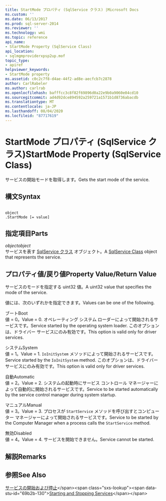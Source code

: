 ```yaml
---
title: StartMode プロパティ (SqlService クラス) |Microsoft Docs
ms.custom: ''
ms.date: 06/13/2017
ms.prod: sql-server-2014
ms.reviewer: ''
ms.technology: wmi
ms.topic: reference
api_name:
- StartMode Property (SqlService Class)
api_location:
- sqlmgmproviderxpsp2up.mof
topic_type:
- apiref
helpviewer_keywords:
- StartMode property
ms.assetid: c0c2c7f8-d4ae-44f2-ad8e-aecfcb7c2878
author: CarlRabeler
ms.author: carlrab
ms.openlocfilehash: bafffcc3c8f82f69896d0a22e9b0a9060e04cd10
ms.sourcegitcommit: ad4d92dce894592a259721a1571b1d8736abacdb
ms.translationtype: MT
ms.contentlocale: ja-JP
ms.lasthandoff: 08/04/2020
ms.locfileid: "87717619"
---
```

# <a name="startmode-property-sqlservice-class"></a><span data-ttu-id="69b2b-102">StartMode プロパティ (SqlService クラス)</span><span class="sxs-lookup"><span data-stu-id="69b2b-102">StartMode Property (SqlService Class)</span></span>
  <span data-ttu-id="69b2b-103">サービスの開始モードを取得します。</span><span class="sxs-lookup"><span data-stu-id="69b2b-103">Gets the start mode of the service.</span></span>  
  
## <a name="syntax"></a><span data-ttu-id="69b2b-104">構文</span><span class="sxs-lookup"><span data-stu-id="69b2b-104">Syntax</span></span>  
  
```  
  
object  
.StartMode [= value]  
```  
  
## <a name="parts"></a><span data-ttu-id="69b2b-105">指定項目</span><span class="sxs-lookup"><span data-stu-id="69b2b-105">Parts</span></span>  
 <span data-ttu-id="69b2b-106">*object*</span><span class="sxs-lookup"><span data-stu-id="69b2b-106">*object*</span></span>  
 <span data-ttu-id="69b2b-107">サービスを表す [SqlService クラス](sqlservice-class.md) オブジェクト。</span><span class="sxs-lookup"><span data-stu-id="69b2b-107">A [SqlService Class](sqlservice-class.md) object that represents the service.</span></span>  
  
## <a name="property-valuereturn-value"></a><span data-ttu-id="69b2b-108">プロパティ値/戻り値</span><span class="sxs-lookup"><span data-stu-id="69b2b-108">Property Value/Return Value</span></span>  
 <span data-ttu-id="69b2b-109">サービスのモードを指定する uint32 値。</span><span class="sxs-lookup"><span data-stu-id="69b2b-109">A uint32 value that specifies the mode of the service.</span></span>  
  
 <span data-ttu-id="69b2b-110">値には、次のいずれかを指定できます。</span><span class="sxs-lookup"><span data-stu-id="69b2b-110">Values can be one of the following.</span></span>  
  
 <span data-ttu-id="69b2b-111">ブート</span><span class="sxs-lookup"><span data-stu-id="69b2b-111">Boot</span></span>  
 <span data-ttu-id="69b2b-112">値 = 0。</span><span class="sxs-lookup"><span data-stu-id="69b2b-112">Value = 0.</span></span> <span data-ttu-id="69b2b-113">オペレーティング システム ローダーによって開始されるサービスです。</span><span class="sxs-lookup"><span data-stu-id="69b2b-113">Service started by the operating system loader.</span></span> <span data-ttu-id="69b2b-114">このオプションは、ドライバー サービスにのみ有効です。</span><span class="sxs-lookup"><span data-stu-id="69b2b-114">This option is valid only for driver services.</span></span>  
  
 <span data-ttu-id="69b2b-115">システム</span><span class="sxs-lookup"><span data-stu-id="69b2b-115">System</span></span>  
 <span data-ttu-id="69b2b-116">値 = 1。</span><span class="sxs-lookup"><span data-stu-id="69b2b-116">Value = 1.</span></span> <span data-ttu-id="69b2b-117">`IoInitSystem` メソッドによって開始されるサービスです。</span><span class="sxs-lookup"><span data-stu-id="69b2b-117">Service started by the `IoInitSystem` method.</span></span> <span data-ttu-id="69b2b-118">このオプションは、ドライバー サービスにのみ有効です。</span><span class="sxs-lookup"><span data-stu-id="69b2b-118">This option is valid only for driver services.</span></span>  
  
 <span data-ttu-id="69b2b-119">自動</span><span class="sxs-lookup"><span data-stu-id="69b2b-119">Automatic</span></span>  
 <span data-ttu-id="69b2b-120">値 = 2。</span><span class="sxs-lookup"><span data-stu-id="69b2b-120">Value = 2.</span></span> <span data-ttu-id="69b2b-121">システムの起動時にサービス コントロール マネージャーによって自動的に開始されるサービスです。</span><span class="sxs-lookup"><span data-stu-id="69b2b-121">Service to be started automatically by the service control manager during system startup.</span></span>  
  
 <span data-ttu-id="69b2b-122">マニュアル</span><span class="sxs-lookup"><span data-stu-id="69b2b-122">Manual</span></span>  
 <span data-ttu-id="69b2b-123">値 = 3。</span><span class="sxs-lookup"><span data-stu-id="69b2b-123">Value = 3.</span></span> <span data-ttu-id="69b2b-124">プロセスが `StartService` メソッドを呼び出すとコンピューター マネージャーによって開始されるサービスです。</span><span class="sxs-lookup"><span data-stu-id="69b2b-124">Service to be started by the Computer Manager when a process calls the `StartService` method.</span></span>  
  
 <span data-ttu-id="69b2b-125">無効</span><span class="sxs-lookup"><span data-stu-id="69b2b-125">Disabled</span></span>  
 <span data-ttu-id="69b2b-126">値 = 4。</span><span class="sxs-lookup"><span data-stu-id="69b2b-126">Value = 4.</span></span> <span data-ttu-id="69b2b-127">サービスを開始できません。</span><span class="sxs-lookup"><span data-stu-id="69b2b-127">Service cannot be started.</span></span>  
  
## <a name="remarks"></a><span data-ttu-id="69b2b-128">解説</span><span class="sxs-lookup"><span data-stu-id="69b2b-128">Remarks</span></span>  
  
## <a name="see-also"></a><span data-ttu-id="69b2b-129">参照</span><span class="sxs-lookup"><span data-stu-id="69b2b-129">See Also</span></span>  
 <span data-ttu-id="69b2b-130">[サービスの開始および停止](https://technet.microsoft.com/library/ms174886\(v=sql.105\).aspx)</span><span class="sxs-lookup"><span data-stu-id="69b2b-130">[Starting and Stopping Services](https://technet.microsoft.com/library/ms174886\(v=sql.105\).aspx)</span></span>  
  
  

